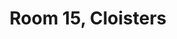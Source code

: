 ---
basin: En-Suite
cudn: true
floor: First
grade: 7
images: []
living_room: 'No'
location: Cloisters
name: '15'
network: Wired and Wireless
title: Room 15, Cloisters
---